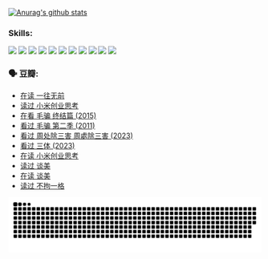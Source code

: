 
[![Anurag's github stats](https://github-readme-stats.vercel.app/api?username=w940853815)](https://github.com/anuraghazra/github-readme-stats)

### Skills:

<code><img height="32" src="https://cdn.jsdelivr.net/npm/simple-icons@v5/icons/python.svg"></code>
<code><img height="32" src="https://cdn.jsdelivr.net/npm/simple-icons@v5/icons/javascript.svg"></code>
<code><img height="32" src="https://cdn.jsdelivr.net/npm/simple-icons@v5/icons/django.svg"></code>
<code><img height="32" src="https://cdn.jsdelivr.net/npm/simple-icons@v5/icons/flask.svg"></code>
<code><img height="32" src="https://cdn.jsdelivr.net/npm/simple-icons@v5/icons/vuetify.svg"></code>
<code><img height="32" src="https://cdn.jsdelivr.net/npm/simple-icons@v5/icons/git.svg"></code>
<code><img height="32" src="https://cdn.jsdelivr.net/npm/simple-icons@v5/icons/docker.svg"></code>
<code><img height="32" src="https://cdn.jsdelivr.net/npm/simple-icons@v5/icons/postgresql.svg"></code>
<code><img height="32" src="https://cdn.jsdelivr.net/npm/simple-icons@v5/icons/elasticsearch.svg"></code>
<code><img height="32" src="https://cdn.jsdelivr.net/npm/simple-icons@v5/icons/macos.svg"></code>
<code><img height="32" src="https://cdn.jsdelivr.net/npm/simple-icons@v5/icons/linux.svg"></code>

### 🗣 豆瓣:

<!-- DOUBAN-ACTIVITIES:START -->
- [在读 一往无前](https://www.douban.com/people/136069238/status/4590507310/?_i=15350322)
- [读过 小米创业思考](https://www.douban.com/people/136069238/status/4590506983/?_i=15350322)
- [在看 毛骗 终结篇‎ (2015)](https://www.douban.com/people/136069238/status/4581971924/?_i=15350322)
- [看过 毛骗 第二季‎ (2011)](https://www.douban.com/people/136069238/status/4581971810/?_i=15350322)
- [看过 周处除三害 周處除三害‎ (2023)](https://www.douban.com/people/136069238/status/4575646701/?_i=15350322)
- [看过 三体‎ (2023)](https://www.douban.com/people/136069238/status/4574263039/?_i=15350322)
- [在读 小米创业思考](https://www.douban.com/people/136069238/status/4572047905/?_i=15350322)
- [读过 谈美](https://www.douban.com/people/136069238/status/4572047629/?_i=15350322)
- [在读 谈美](https://www.douban.com/people/136069238/status/4560861771/?_i=15350322)
- [读过 不拘一格](https://www.douban.com/people/136069238/status/4560861445/?_i=15350322)
<!-- DOUBAN-ACTIVITIES:END -->


![Snake animation](https://raw.githubusercontent.com/w940853815/w940853815/output/github-contribution-grid-snake.svg)

<!--
**w940853815/w940853815** is a ✨ _special_ ✨ repository because its `README.md` (this file) appears on your GitHub profile.

Here are some ideas to get you started:

- 🔭 I’m currently working on ...
- 🌱 I’m currently learning ...
- 👯 I’m looking to collaborate on ...
- 🤔 I’m looking for help with ...
- 💬 Ask me about ...
- 📫 How to reach me: ...
- 😄 Pronouns: ...
- ⚡ Fun fact: ...
-->
